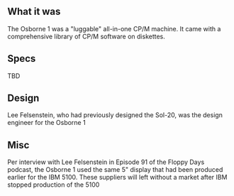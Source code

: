 ## What it was
The Osborne 1 was a "luggable" all-in-one CP/M machine.  It came with a comprehensive library of CP/M software on diskettes.

## Specs
TBD

## Design
Lee Felsenstein, who had previously designed the Sol-20, was the design engineer for the Osborne 1

## Misc
Per interview with Lee Felsenstein in Episode 91 of the Floppy Days podcast, the Osborne 1 used the same 5" display that had been produced earlier for
the IBM 5100.  These suppliers will left without a market after IBM stopped production of the 5100
